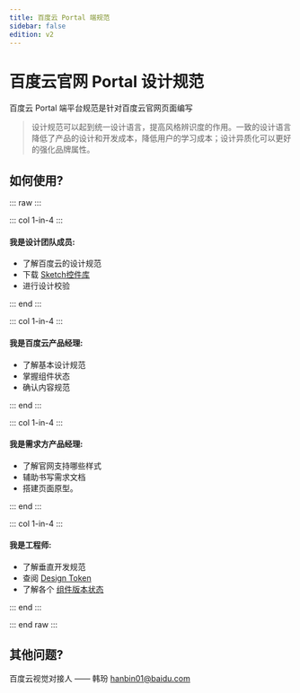 ```yaml
---
title: 百度云 Portal 端规范
sidebar: false
edition: v2
---
```


# 百度云官网 Portal 设计规范

百度云 Portal 端平台规范是针对百度云官网页面编写

>设计规范可以起到统一设计语言，提高风格辨识度的作用。一致的设计语言降低了产品的设计和开发成本，降低用户的学习成本；设计异质化可以更好的强化品牌属性。

## 如何使用?

::: raw :::

::: col 1-in-4 :::

#### 我是设计团队成员:

- 了解百度云的设计规范
- 下载 [Sketch控件库](/portal/resource/Download.html) 
- 进行设计校验

::: end :::

::: col 1-in-4 :::

#### 我是百度云产品经理:

- 了解基本设计规范
- 掌握组件状态
- 确认内容规范

::: end :::


::: col 1-in-4 :::

#### 我是需求方产品经理:

- 了解官网支持哪些样式
- 辅助书写需求文档
- 搭建页面原型。

::: end :::

::: col 1-in-4 :::

#### 我是工程师:

- 了解垂直开发规范
- 查阅 [Design Token](./DesignToken.html) 
- 了解各个 [组件版本状态](./CMS.html)

::: end :::

::: end raw :::



## 其他问题?

百度云视觉对接人 —— 韩玢 <hanbin01@baidu.com> 